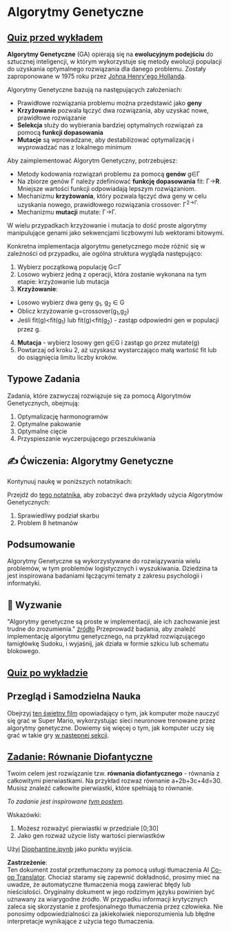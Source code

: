 <!--
CO_OP_TRANSLATOR_METADATA:
{
  "original_hash": "893aa368cb485da704b466a0f3775587",
  "translation_date": "2025-08-24T10:35:33+00:00",
  "source_file": "lessons/6-Other/21-GeneticAlgorithms/README.md",
  "language_code": "pl"
}
-->
# Algorytmy Genetyczne

## [Quiz przed wykładem](https://ff-quizzes.netlify.app/en/ai/quiz/41)

**Algorytmy Genetyczne** (GA) opierają się na **ewolucyjnym podejściu** do sztucznej inteligencji, w którym wykorzystuje się metody ewolucji populacji do uzyskania optymalnego rozwiązania dla danego problemu. Zostały zaproponowane w 1975 roku przez [Johna Henry'ego Hollanda](https://wikipedia.org/wiki/John_Henry_Holland).

Algorytmy Genetyczne bazują na następujących założeniach:

* Prawidłowe rozwiązania problemu można przedstawić jako **geny**
* **Krzyżowanie** pozwala łączyć dwa rozwiązania, aby uzyskać nowe, prawidłowe rozwiązanie
* **Selekcja** służy do wybierania bardziej optymalnych rozwiązań za pomocą **funkcji dopasowania**
* **Mutacje** są wprowadzane, aby destabilizować optymalizację i wyprowadzać nas z lokalnego minimum

Aby zaimplementować Algorytm Genetyczny, potrzebujesz:

 * Metody kodowania rozwiązań problemu za pomocą **genów** g∈Γ
 * Na zbiorze genów Γ należy zdefiniować **funkcję dopasowania** fit: Γ→**R**. Mniejsze wartości funkcji odpowiadają lepszym rozwiązaniom.
 * Mechanizmu **krzyżowania**, który pozwala łączyć dwa geny w celu uzyskania nowego, prawidłowego rozwiązania crossover: Γ<sup>2</sub>→Γ.
 * Mechanizmu **mutacji** mutate: Γ→Γ.

W wielu przypadkach krzyżowanie i mutacja to dość proste algorytmy manipulujące genami jako sekwencjami liczbowymi lub wektorami bitowymi.

Konkretna implementacja algorytmu genetycznego może różnić się w zależności od przypadku, ale ogólna struktura wygląda następująco:

1. Wybierz początkową populację G⊂Γ
2. Losowo wybierz jedną z operacji, która zostanie wykonana na tym etapie: krzyżowanie lub mutacja
3. **Krzyżowanie**:
  * Losowo wybierz dwa geny g<sub>1</sub>, g<sub>2</sub> ∈ G
  * Oblicz krzyżowanie g=crossover(g<sub>1</sub>,g<sub>2</sub>)
  * Jeśli fit(g)<fit(g<sub>1</sub>) lub fit(g)<fit(g<sub>2</sub>) - zastąp odpowiedni gen w populacji przez g.
4. **Mutacja** - wybierz losowy gen g∈G i zastąp go przez mutate(g)
5. Powtarzaj od kroku 2, aż uzyskasz wystarczająco małą wartość fit lub do osiągnięcia limitu liczby kroków.

## Typowe Zadania

Zadania, które zazwyczaj rozwiązuje się za pomocą Algorytmów Genetycznych, obejmują:

1. Optymalizację harmonogramów
1. Optymalne pakowanie
1. Optymalne cięcie
1. Przyspieszanie wyczerpującego przeszukiwania

## ✍️ Ćwiczenia: Algorytmy Genetyczne

Kontynuuj naukę w poniższych notatnikach:

Przejdź do [tego notatnika](../../../../../lessons/6-Other/21-GeneticAlgorithms/Genetic.ipynb), aby zobaczyć dwa przykłady użycia Algorytmów Genetycznych:

1. Sprawiedliwy podział skarbu
1. Problem 8 hetmanów

## Podsumowanie

Algorytmy Genetyczne są wykorzystywane do rozwiązywania wielu problemów, w tym problemów logistycznych i wyszukiwania. Dziedzina ta jest inspirowana badaniami łączącymi tematy z zakresu psychologii i informatyki.

## 🚀 Wyzwanie

"Algorytmy genetyczne są proste w implementacji, ale ich zachowanie jest trudne do zrozumienia." [źródło](https://wikipedia.org/wiki/Genetic_algorithm) Przeprowadź badania, aby znaleźć implementację algorytmu genetycznego, na przykład rozwiązującego łamigłówkę Sudoku, i wyjaśnij, jak działa w formie szkicu lub schematu blokowego.

## [Quiz po wykładzie](https://ff-quizzes.netlify.app/en/ai/quiz/42)

## Przegląd i Samodzielna Nauka

Obejrzyj [ten świetny film](https://www.youtube.com/watch?v=qv6UVOQ0F44) opowiadający o tym, jak komputer może nauczyć się grać w Super Mario, wykorzystując sieci neuronowe trenowane przez algorytmy genetyczne. Dowiemy się więcej o tym, jak komputer uczy się grać w takie gry [w następnej sekcji](../22-DeepRL/README.md).

## [Zadanie: Równanie Diofantyczne](../../../../../lessons/6-Other/21-GeneticAlgorithms/Diophantine.ipynb)

Twoim celem jest rozwiązanie tzw. **równania diofantycznego** - równania z całkowitymi pierwiastkami. Na przykład rozważ równanie a+2b+3c+4d=30. Musisz znaleźć całkowite pierwiastki, które spełniają to równanie.

*To zadanie jest inspirowane [tym postem](https://habr.com/post/128704/).*

Wskazówki:

1. Możesz rozważyć pierwiastki w przedziale [0;30]
1. Jako gen rozważ użycie listy wartości pierwiastków

Użyj [Diophantine.ipynb](../../../../../lessons/6-Other/21-GeneticAlgorithms/Diophantine.ipynb) jako punktu wyjścia.

**Zastrzeżenie**:  
Ten dokument został przetłumaczony za pomocą usługi tłumaczenia AI [Co-op Translator](https://github.com/Azure/co-op-translator). Chociaż staramy się zapewnić dokładność, prosimy mieć na uwadze, że automatyczne tłumaczenia mogą zawierać błędy lub nieścisłości. Oryginalny dokument w jego rodzimym języku powinien być uznawany za wiarygodne źródło. W przypadku informacji krytycznych zaleca się skorzystanie z profesjonalnego tłumaczenia przez człowieka. Nie ponosimy odpowiedzialności za jakiekolwiek nieporozumienia lub błędne interpretacje wynikające z użycia tego tłumaczenia.